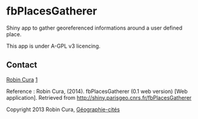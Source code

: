 fbPlacesGatherer
===============

Shiny app to gather georeferenced informations around a user defined place.

This app is under A-GPL v3 licencing.

Contact
---------------

[Robin Cura] [1]

Reference : Robin Cura, (2014). fbPlacesGatherer (0.1 web version) [Web application]. Retrieved from http://shiny.parisgeo.cnrs.fr/fbPlacesGatherer

  [Robin Cura]: http://www.parisgeo.cnrs.fr/spip.php?article6416&lang=en

  [1]: mailto:robin_dot_cura_AT_gmail_dot_com
  [Géographie-cités]: http://www.parisgeo.cnrs.fr


 Copyright 2013 Robin Cura, [Géographie-cités]
